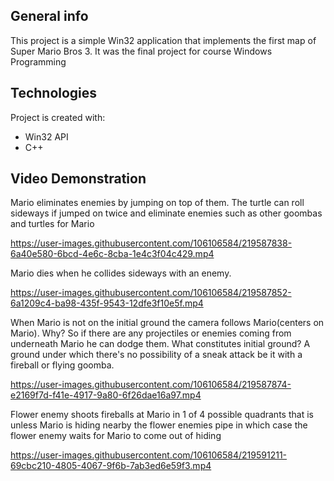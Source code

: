 ## General info
This project is a simple Win32 application that implements the first map of Super Mario Bros 3.
It was the final project for course Windows Programming
	
## Technologies
Project is created with:
* Win32 API
* C++

## Video Demonstration

Mario eliminates enemies by jumping on top of them.
The turtle can roll sideways if jumped on twice and eliminate enemies such as other goombas and turtles for Mario

https://user-images.githubusercontent.com/106106584/219587838-6a40e580-6bcd-4e6c-8cba-1e4c3f04c429.mp4

Mario dies when he collides sideways with an enemy.

https://user-images.githubusercontent.com/106106584/219587852-6a1209c4-ba98-435f-9543-12dfe3f10e5f.mp4

When Mario is not on the initial ground the camera follows Mario(centers on Mario).
Why? So if there are any projectiles or enemies coming from underneath Mario he can dodge them.
What constitutes initial ground? A ground under which there's no possibility of a sneak attack be it with a fireball or flying goomba.

https://user-images.githubusercontent.com/106106584/219587874-e2169f7d-f41e-4917-9a80-6f26dae16a97.mp4

Flower enemy shoots fireballs at Mario in 1 of 4 possible quadrants that is unless Mario is hiding nearby the flower enemies pipe in which case the flower enemy waits for Mario to come out of hiding

https://user-images.githubusercontent.com/106106584/219591211-69cbc210-4805-4067-9f6b-7ab3ed6e59f3.mp4

